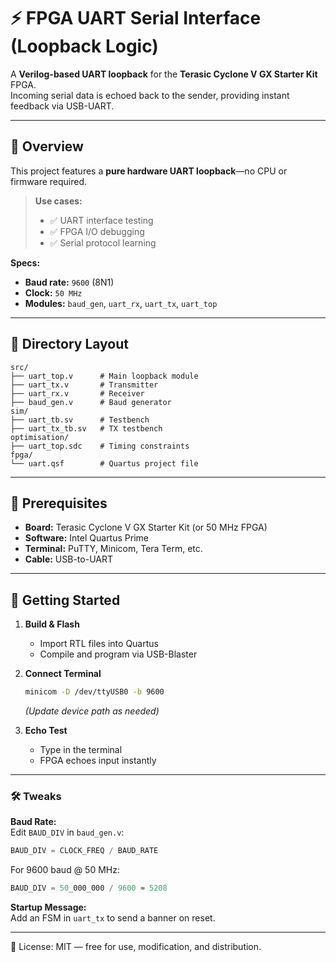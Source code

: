 # ⚡ FPGA UART Serial Interface (Loopback Logic)

A **Verilog-based UART loopback** for the **Terasic Cyclone V GX Starter Kit** FPGA.  
Incoming serial data is echoed back to the sender, providing instant feedback via USB-UART.

---

## 📜 Overview

This project features a **pure hardware UART loopback**—no CPU or firmware required.

> **Use cases:**
> - ✅ UART interface testing
> - ✅ FPGA I/O debugging
> - ✅ Serial protocol learning

**Specs:**
- **Baud rate:** `9600` (8N1)
- **Clock:** `50 MHz`
- **Modules:** `baud_gen`, `uart_rx`, `uart_tx`, `uart_top`

---

## 📂 Directory Layout

```
src/
├── uart_top.v      # Main loopback module
├── uart_tx.v       # Transmitter
├── uart_rx.v       # Receiver
├── baud_gen.v      # Baud generator
sim/
├── uart_tb.sv      # Testbench
├── uart_tx_tb.sv   # TX testbench
optimisation/
├── uart_top.sdc    # Timing constraints
fpga/
└── uart.qsf        # Quartus project file
```

---

## 🔧 Prerequisites

- **Board:** Terasic Cyclone V GX Starter Kit (or 50 MHz FPGA)
- **Software:** Intel Quartus Prime
- **Terminal:** PuTTY, Minicom, Tera Term, etc.
- **Cable:** USB-to-UART

---

## 🚀 Getting Started

1. **Build & Flash**
    - Import RTL files into Quartus
    - Compile and program via USB-Blaster

2. **Connect Terminal**
    ```bash
    minicom -D /dev/ttyUSB0 -b 9600
    ```
    *(Update device path as needed)*

3. **Echo Test**
    - Type in the terminal
    - FPGA echoes input instantly

---

### 🛠 Tweaks

**Baud Rate:**  
Edit `BAUD_DIV` in `baud_gen.v`:

```verilog
BAUD_DIV = CLOCK_FREQ / BAUD_RATE
```

For 9600 baud @ 50 MHz:

```verilog
BAUD_DIV = 50_000_000 / 9600 ≈ 5208
```

**Startup Message:**  
Add an FSM in `uart_tx` to send a banner on reset.

---

📜 License: MIT — free for use, modification, and distribution.
